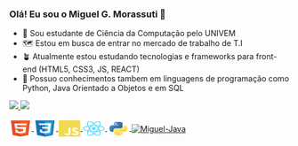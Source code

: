 ### Olá! Eu sou o Miguel G. Morassuti 🚀

- 🔭  Sou estudante de Ciência da Computação pelo UNIVEM
-  🗺️  Estou em busca de entrar no mercado de trabalho  de T.I
-  🪴 Atualmente  estou estudando tecnologias e frameworks para front-end (HTML5, CSS3, JS, REACT)
-  👾 Possuo conhecimentos tambem em linguagens de programação como Python, Java Orientado a Objetos e em SQL

<div>
  <a href="https://github.com/Miguelmorassuti">
  <img height="180em" src="https://github-readme-stats.vercel.app/api?username=Miguelmorassuti&show_icons=true&theme=radical&include_all_commits=true&count_private=true"/>
  <img height="180em" src="https://github-readme-stats.vercel.app/api/top-langs/?username=Miguelmorassuti&layout=compact&langs_count=7&theme=radical"/>
</div>
 
<div style="display:inline_block"><br>
	<img align="center" alt="Miguel-HTML" height="30" width="40" src="https://raw.githubusercontent.com/devicons/devicon/master/icons/html5/html5-original.svg">
  	<img align="center" alt="Miguel-CSS" height="30" width="40" src="https://raw.githubusercontent.com/devicons/devicon/master/icons/css3/css3-original.svg">
	<img align="center" alt="Miguel-Js" height="30" width="40" src="https://raw.githubusercontent.com/devicons/devicon/master/icons/javascript/javascript-plain.svg">
	<img align="center" alt="Miguel-React" height="30" width="40" src="https://raw.githubusercontent.com/devicons/devicon/master/icons/react/react-original.svg">
	<img align="center" alt="Miguel-Python" height="30" width="40" src="https://raw.githubusercontent.com/devicons/devicon/master/icons/python/python-original.svg">
	<img align="center" alt="Miguel-Java" height="30" width="40" src="https://cdn.jsdelivr.net/gh/devicons/devicon/icons/java/java-original.svg" />
</div>
  
  ##
